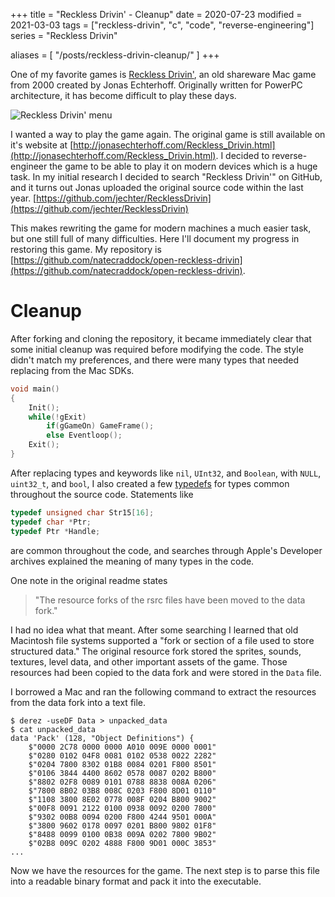 +++
title = "Reckless Drivin' - Cleanup"
date = 2020-07-23
modified = 2021-03-03
tags = ["reckless-drivin", "c", "code", "reverse-engineering"]
series = "Reckless Drivin"

aliases = [
  "/posts/reckless-drivin-cleanup/"
]
+++

One of my favorite games is [Reckless Drivin'](http://jonasechterhoff.com/Reckless_Drivin.html), an old shareware Mac game from 2000 created by Jonas Echterhoff. Originally written for PowerPC architecture, it has become difficult to play these days.

![Reckless Drivin' menu](/images/reckless-drivin-menu.jpg)

I wanted a way to play the game again. The original game is still available on it's website at [http://jonasechterhoff.com/Reckless_Drivin.html](http://jonasechterhoff.com/Reckless_Drivin.html). I decided to reverse-engineer the game to be able to play it on modern devices which is a huge task. In my initial research I decided to search "Reckless Drivin'" on GitHub, and it turns out Jonas uploaded the original source code within the last year. [https://github.com/jechter/RecklessDrivin](https://github.com/jechter/RecklessDrivin)

This makes rewriting the game for modern machines a much easier task, but one still full of many difficulties. Here I'll document my progress in restoring this game. My repository is [https://github.com/natecraddock/open-reckless-drivin](https://github.com/natecraddock/open-reckless-drivin).

# Cleanup

After forking and cloning the repository, it became immediately clear that some initial cleanup was required before modifying the code. The style didn't match my preferences, and there were many types that needed replacing from the Mac SDKs.

```c
void main()
{
	Init();
	while(!gExit)
		if(gGameOn) GameFrame();
		else Eventloop();
	Exit();
}
```

After replacing types and keywords like `nil`, `UInt32`, and `Boolean`, with `NULL`, `uint32_t`, and `bool`, I also created a few [typedefs](https://github.com/natecraddock/open-reckless-drivin/commit/32b723c0aa32c9c7005efbd88b1cf57814c87306) for types common throughout the source code. Statements like

```c
typedef unsigned char Str15[16];
typedef char *Ptr;
typedef Ptr *Handle;
```

are common throughout the code, and searches through Apple's Developer archives explained the meaning of many types in the code.

One note in the original readme states
> "The resource forks of the rsrc files have been moved to the data fork."

I had no idea what that meant. After some searching I learned that old Macintosh file systems supported a "fork or section of a file used to store structured data." The original resource fork stored the sprites, sounds, textures, level data, and other important assets of the game. Those resources had been copied to the data fork and were stored in the `Data` file.

I borrowed a Mac and ran the following command to extract the resources from the data fork into a text file.

```text
$ derez -useDF Data > unpacked_data
$ cat unpacked_data
data 'Pack' (128, "Object Definitions") {
	$"0000 2C78 0000 0000 A010 009E 0000 0001"
	$"0280 0102 04F8 0081 0102 0538 0022 2282"
	$"0204 7800 8302 01B8 0084 0201 F800 8501"
	$"0106 3844 4400 8602 0578 0087 0202 B800"
	$"8802 02F8 0089 0101 0788 8838 008A 0206"
	$"7800 8B02 03B8 008C 0203 F800 8D01 0110"
	$"1108 3800 8E02 0778 008F 0204 B800 9002"
	$"00F8 0091 2122 0100 0938 0092 0200 7800"
	$"9302 00B8 0094 0200 F800 4244 9501 000A"
	$"3800 9602 0178 0097 0201 B800 9802 01F8"
	$"8488 0099 0100 0B38 009A 0202 7800 9B02"
	$"02B8 009C 0202 4888 F800 9D01 000C 3853"
...
```

Now we have the resources for the game. The next step is to parse this file into a readable binary format and pack it into the executable.
